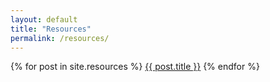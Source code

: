 ```yaml
---
layout: default
title: "Resources"
permalink: /resources/
---
```


{% for post in site.resources %}
    <a href="{{ post.url }}">{{ post.title }}</a>
{% endfor %}